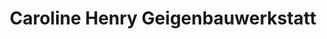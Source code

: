 ---
title: "Caroline Henry Geigenbauwerkstatt"
url: /unna/caroline-henry-geigenbauwerkstatt/
shop: Instrumente
---